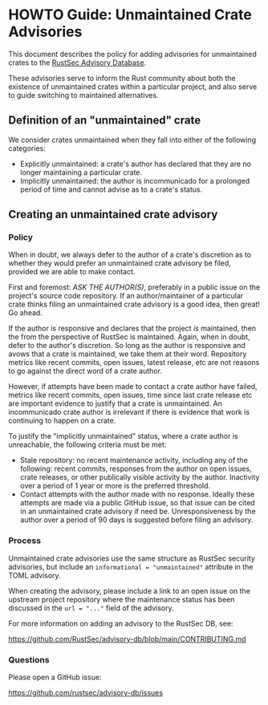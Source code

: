 # HOWTO Guide: Unmaintained Crate Advisories

This document describes the policy for adding advisories for unmaintained
crates to the [RustSec Advisory Database].

These advisories serve to inform the Rust community about both the existence
of unmaintained crates within a particular project, and also serve to guide
switching to maintained alternatives.

## Definition of an "unmaintained" crate

We consider crates unmaintained when they fall into either of the following
categories:

- Explicitly unmaintained: a crate's author has declared that they are no
  longer maintaining a particular crate.
- Implicitly unmaintained: the author is incommunicado for a prolonged period
  of time and cannot advise as to a crate's status.

## Creating an unmaintained crate advisory

### Policy

When in doubt, we always defer to the author of a crate's discretion as to
whether they would prefer an unmaintained crate advisory be filed, provided
we are able to make contact.

First and foremost: *ASK THE AUTHOR(S)*, preferably in a public issue on the
project's source code repository. If an author/maintainer of a particular crate
thinks filing an unmaintained crate advisory is a good idea, then great! Go ahead.

If the author is responsive and declares that the project *is* maintained, then
the from the perspective of RustSec is maintained. Again, when in doubt, defer
to the author's discretion. So long as the author is responsive and avows that
a crate is maintained, we take them at their word. Repository metrics like
recent commits, open issues, latest release, etc are not reasons to go against
the direct word of a crate author.

However, if attempts have been made to contact a crate author have failed,
metrics like recent commits, open issues, time since last crate release etc
are important evidence to justify that a crate is unmaintained. An
incommunicado crate author is irrelevant if there is evidence that work is
continuing to happen on a crate.

To justify the "implicitly unmaintained" status, where a crate author is
unreachable, the following criteria must be met:

- Stale repository: no recent maintenance activity, including any of the
  following: recent commits, responses from the author on open issues,
  crate releases, or other publically visible activity by the author.
  Inactivity over a period of 1 year or more is the preferred threshold.
- Contact attempts with the author made with no response. Ideally these
  attempts are made via a public GitHub issue, so that issue can be
  cited in an unmaintained crate advisory if need be. Unresponsiveness
  by the author over a period of 90 days is suggested before filing an
  advisory.

### Process

Unmaintained crate advisories use the same structure as RustSec security
advisories, but include an `informational = "unmaintained"` attribute in
the TOML advisory.

When creating the advisory, please include a link to an open issue
on the upstream project repository where the maintenance status has been
discussed in the `url = "..."` field of the advisory.

For more information on adding an advisory to the RustSec DB, see:

<https://github.com/RustSec/advisory-db/blob/main/CONTRIBUTING.md>

### Questions

Please open a GitHub issue:

<https://github.com/rustsec/advisory-db/issues>

[//]: # (links)

[RustSec Advisory Database]: https://rustsec.org
